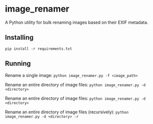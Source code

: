 # image_renamer
A Python utility for bulk renaming images based on their EXIF metadata.

## Installing 

`pip install -r requirements.txt`

## Running

Rename a single image:
`python image_renamer.py -f <image_path>`

Rename an entire directory of image files:
`python image_renamer.py -d <directory>`

Rename an entire directory of image files:
`python image_renamer.py -d <directory>`

Rename an entire directory of image files (recursively):
`python image_renamer.py -d <directory> -r`
